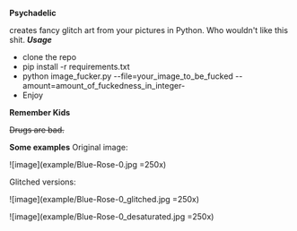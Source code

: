 **Psychadelic**


creates fancy glitch art from your pictures in Python. Who wouldn't like this shit.
***Usage***

- clone the repo
- pip install -r requirements.txt
- python image_fucker.py --file=your_image_to_be_fucked --amount=amount_of_fuckedness_in_integer- 
- Enjoy

**Remember Kids**

~~Drugs are bad.~~

**Some examples**
Original image:

![image](example/Blue-Rose-0.jpg  =250x)

Glitched versions:

![image](example/Blue-Rose-0_glitched.jpg  =250x)

![image](example/Blue-Rose-0_desaturated.jpg  =250x)